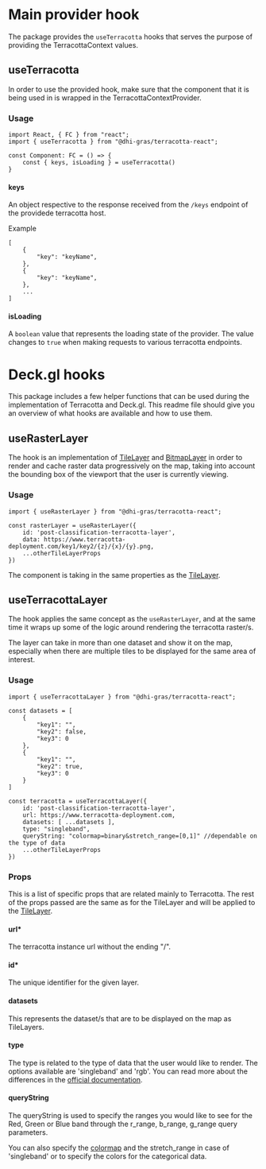 # Main provider hook

The package provides the `useTerracotta` hooks that serves the purpose of providing the TerracottaContext values.

## useTerracotta

In order to use the provided hook, make sure that the component that it is being used in is wrapped in the TerracottaContextProvider.

### Usage

```
import React, { FC } from "react";
import { useTerracotta } from "@dhi-gras/terracotta-react";

const Component: FC = () => {
	const { keys, isLoading } = useTerracotta()
}

```

#### keys

An object respective to the response received from the `/keys` endpoint of the providede terracotta host.

Example
```
[
	{
		"key": "keyName",
	},
	{
		"key": "keyName",
	},
	...
]
```

#### isLoading

A `boolean` value that represents the loading state of the provider. The value changes to `true` when making requests to various terracotta endpoints.

# Deck.gl hooks

This package includes a few helper functions that can be used during the implementation of Terracotta and Deck.gl. This readme file should give you an overview of what hooks are available and how to use them.

## useRasterLayer

The hook is an implementation of [TileLayer](https://deck.gl/docs/api-reference/geo-layers/tile-layer) and [BitmapLayer]('https://deck.gl/docs/api-reference/layers/bitmap-layer') in order to render and cache raster data progressively on the map, taking into account the bounding box of the viewport that the user is currently viewing. 

### Usage

```
import { useRasterLayer } from "@dhi-gras/terracotta-react";

const rasterLayer = useRasterLayer({
	id: 'post-classification-terracotta-layer',
	data: https://www.terracotta-deployment.com/key1/key2/{z}/{x}/{y}.png,
	...otherTileLayerProps
})

```

The component is taking in the same properties as the [TileLayer](https://deck.gl/docs/api-reference/geo-layers/tile-layer).

## useTerracottaLayer

The hook applies the same concept as the `useRasterLayer`, and at the same time it wraps up some of the logic around rendering the terracotta raster/s.

The layer can take in more than one dataset and show it on the map, especially when there are multiple tiles to be displayed for the same area of interest.

### Usage

```
import { useTerracottaLayer } from "@dhi-gras/terracotta-react";

const datasets = [
	{
		"key1": "",
		"key2": false,
		"key3": 0
	},
	{
		"key1": "",
		"key2": true,
		"key3": 0
	}
]

const terracotta = useTerracottaLayer({
	id: 'post-classification-terracotta-layer',
	url: https://www.terracotta-deployment.com,
	datasets: [ ...datasets ],
	type: "singleband",
	queryString: "colormap=binary&stretch_range=[0,1]" //dependable on the type of data
	...otherTileLayerProps
})

```
### Props

This is a list of specific props that are related mainly to Terracotta. The rest of the props passed are the same as for the TileLayer and will be applied to the [TileLayer](https://deck.gl/docs/api-reference/geo-layers/tile-layer). 

#### url*
The terracotta instance url without the ending "/".

#### id*
The unique identifier for the given layer.

#### datasets
This represents the dataset/s that are to be displayed on the map as TileLayers.

#### type

The type is related to the type of data that the user would like to render. The options available are 'singleband' and 'rgb'. You can read more about the differences in the [official documentation](https://terracotta-python.readthedocs.io/en/latest/concepts.html?highlight=singleband#data-model).

#### queryString

The queryString is used to specify the ranges you would like to see for the Red, Green or Blue band through the r_range, b_range, g_range query parameters. 

You can also specify the [colormap](https://terracotta-python.readthedocs.io/en/latest/reference/colormaps.html) and the stretch_range in case of 'singleband' or to specify the colors for the categorical data.
